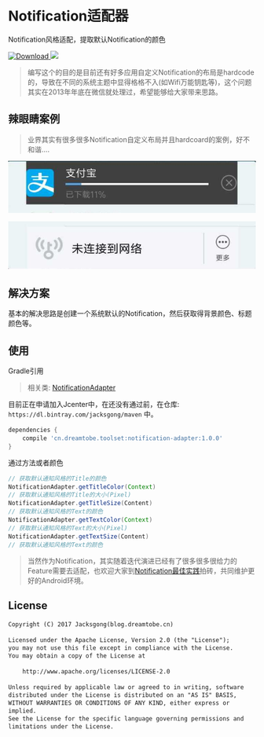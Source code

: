 # Notification适配器

Notification风格适配，提取默认Notification的颜色

[ ![Download](https://api.bintray.com/packages/jacksgong/maven/notification-adapter/images/download.svg) ](https://bintray.com/jacksgong/maven/notification-adapter/_latestVersion)
![](https://img.shields.io/badge/Android-NotificationAdapter-green.svg)

> 编写这个的目的是目前还有好多应用自定义Notification的布局是hardcode的，导致在不同的系统主题中显得格格不入(如Wifi万能钥匙等)，这个问题其实在2013年年底在微信就处理过，希望能够给大家带来思路。

## 辣眼睛案例

> 业界其实有很多很多Notification自定义布局并且hardcoard的案例，好不和谐....

![](https://github.com/Jacksgong/notification-adapter/raw/master/arts/alipay-demo.jpeg)

![](https://github.com/Jacksgong/notification-adapter/raw/master/arts/wifi-master-key-demo.jpeg)

## 解决方案

基本的解决思路是创建一个系统默认的Notification，然后获取得背景颜色、标题颜色等。

## 使用

Gradle引用

> 相关类: [NotificationAdapter](https://github.com/Jacksgong/notification-adapter/blob/master/src/main/java/cn/dreamtobe/toolset/NotificationAdapter.java)

目前正在申请加入Jcenter中，在还没有通过前，在仓库: `https://dl.bintray.com/jacksgong/maven` 中。

```groovy
dependencies {
    compile 'cn.dreamtobe.toolset:notification-adapter:1.0.0'
}
```

通过方法或者颜色

```java
// 获取默认通知风格的Title的颜色
NotificationAdapter.getTitleColor(Context)
// 获取默认通知风格的Title的大小(Pixel)
NotificationAdapter.getTitleSize(Content)
// 获取默认通知风格的Text的颜色
NotificationAdapter.getTextColor(Context)
// 获取默认通知风格的Text的大小(Pixel)
NotificationAdapter.getTextSize(Content)
// 获取默认通知风格的Text的颜色
```


> 当然作为Notification，其实随着迭代演进已经有了很多很多很给力的Feature需要去适配，也欢迎大家到[Notification最佳实践](https://blog.dreamtobe.cn/2016/01/09/notification_best_practise/)拍砖，共同维护更好的Android环境。


## License

```
Copyright (C) 2017 Jacksgong(blog.dreamtobe.cn)

Licensed under the Apache License, Version 2.0 (the "License");
you may not use this file except in compliance with the License.
You may obtain a copy of the License at

    http://www.apache.org/licenses/LICENSE-2.0

Unless required by applicable law or agreed to in writing, software
distributed under the License is distributed on an "AS IS" BASIS,
WITHOUT WARRANTIES OR CONDITIONS OF ANY KIND, either express or implied.
See the License for the specific language governing permissions and
limitations under the License.
```
